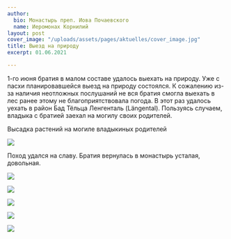 ```yaml
---
author:
  bio: Монастырь преп. Иова Почаевского
  name: Иеромонах Корнилий
layout: post
cover_image: "/uploads/assets/pages/aktuelles/cover_image.jpg"
title: Выезд на природу
excerpt: 01.06.2021

---
```

1-го июня братия в малом составе удалось выехать на природу. Уже с пасхи планировавшейся выезд на природу состоялся. К сожалению из-за наличия неотложных послушаний не вся братия смогла выехать в лес ранее этому не благоприятствовала погода. В этот раз удалось уехать в район Бад Тёльца Ленгенталь (Längental). Пользуясь случаем, владыка с братией заехал на могилу своих родителей.

Высадка растений на могиле владыкиных родителей

![](https://res.cloudinary.com/hiobmon/image/upload/v1623580475/media/2021/photo_2021-06-13_12-33-33_mnuxye.jpg)

Поход удался на славу. Братия вернулась в монастырь усталая, довольная.

![](https://res.cloudinary.com/hiobmon/image/upload/v1623580550/media/2021/photo_2021-06-13_12-33-40_d6rpdm.jpg)

![](https://res.cloudinary.com/hiobmon/image/upload/v1623580531/media/2021/photo_2021-06-13_12-33-43_yz8q5p.jpg)

![](https://res.cloudinary.com/hiobmon/image/upload/v1623580513/media/2021/photo_2021-06-13_12-33-36_k6ij1s.jpg)

![](https://res.cloudinary.com/hiobmon/image/upload/v1623580498/media/2021/photo_2021-06-13_12-33-38_ghukxy.jpg)

![](https://res.cloudinary.com/hiobmon/image/upload/v1623580571/media/2021/photo_2021-06-13_12-33-32_tr4qls.jpg)